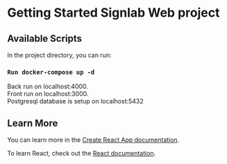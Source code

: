 # Getting Started Signlab Web project

## Available Scripts

In the project directory, you can run:

### `Run docker-compose up -d`

Back run on localhost:4000.\
Front run on localhost:3000.\
Postgresql database is setup on localhost:5432

## Learn More

You can learn more in the [Create React App documentation](https://facebook.github.io/create-react-app/docs/getting-started).

To learn React, check out the [React documentation](https://reactjs.org/).
